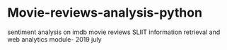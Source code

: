 # Movie-reviews-analysis-python
sentiment analysis on imdb movie reviews
SLIIT information retrieval and web analytics module- 2019 july
